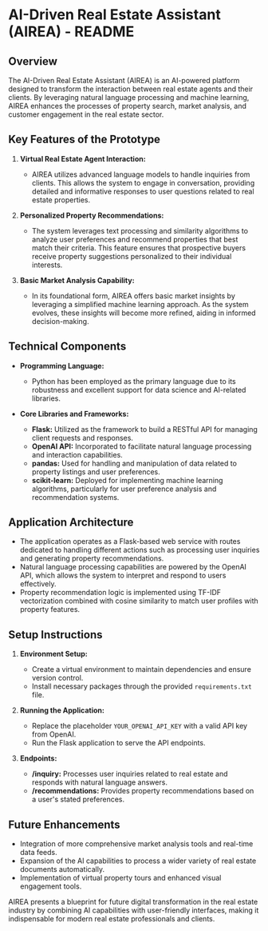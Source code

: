 # AI-Driven Real Estate Assistant (AIREA) - README

## Overview

The AI-Driven Real Estate Assistant (AIREA) is an AI-powered platform designed to transform the interaction between real estate agents and their clients. By leveraging natural language processing and machine learning, AIREA enhances the processes of property search, market analysis, and customer engagement in the real estate sector.

## Key Features of the Prototype

1. **Virtual Real Estate Agent Interaction:**

   - AIREA utilizes advanced language models to handle inquiries from clients. This allows the system to engage in conversation, providing detailed and informative responses to user questions related to real estate properties.

2. **Personalized Property Recommendations:**

   - The system leverages text processing and similarity algorithms to analyze user preferences and recommend properties that best match their criteria. This feature ensures that prospective buyers receive property suggestions personalized to their individual interests.

3. **Basic Market Analysis Capability:**
   - In its foundational form, AIREA offers basic market insights by leveraging a simplified machine learning approach. As the system evolves, these insights will become more refined, aiding in informed decision-making.

## Technical Components

- **Programming Language:**

  - Python has been employed as the primary language due to its robustness and excellent support for data science and AI-related libraries.

- **Core Libraries and Frameworks:**
  - **Flask:** Utilized as the framework to build a RESTful API for managing client requests and responses.
  - **OpenAI API:** Incorporated to facilitate natural language processing and interaction capabilities.
  - **pandas:** Used for handling and manipulation of data related to property listings and user preferences.
  - **scikit-learn:** Deployed for implementing machine learning algorithms, particularly for user preference analysis and recommendation systems.

## Application Architecture

- The application operates as a Flask-based web service with routes dedicated to handling different actions such as processing user inquiries and generating property recommendations.
- Natural language processing capabilities are powered by the OpenAI API, which allows the system to interpret and respond to users effectively.
- Property recommendation logic is implemented using TF-IDF vectorization combined with cosine similarity to match user profiles with property features.

## Setup Instructions

1. **Environment Setup:**

   - Create a virtual environment to maintain dependencies and ensure version control.
   - Install necessary packages through the provided `requirements.txt` file.

2. **Running the Application:**

   - Replace the placeholder `YOUR_OPENAI_API_KEY` with a valid API key from OpenAI.
   - Run the Flask application to serve the API endpoints.

3. **Endpoints:**
   - **/inquiry:** Processes user inquiries related to real estate and responds with natural language answers.
   - **/recommendations:** Provides property recommendations based on a user's stated preferences.

## Future Enhancements

- Integration of more comprehensive market analysis tools and real-time data feeds.
- Expansion of the AI capabilities to process a wider variety of real estate documents automatically.
- Implementation of virtual property tours and enhanced visual engagement tools.

AIREA presents a blueprint for future digital transformation in the real estate industry by combining AI capabilities with user-friendly interfaces, making it indispensable for modern real estate professionals and clients.
